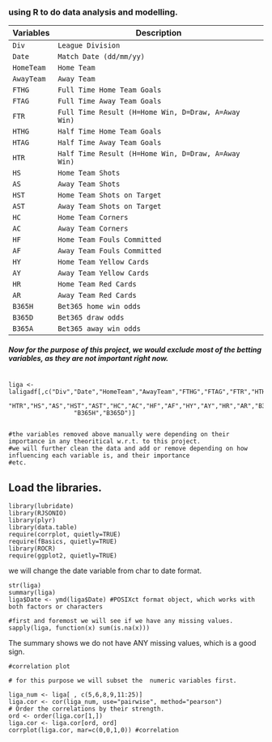 ### using R to do data analysis and modelling.



Variables | Description
----------| -----------
`Div` | `League Division`
`Date` | `Match Date (dd/mm/yy)`
`HomeTeam` | `Home Team`
`AwayTeam` | `Away Team`
`FTHG` | `Full Time Home Team Goals`
`FTAG` | `Full Time Away Team Goals`
`FTR` | `Full Time Result (H=Home Win, D=Draw, A=Away Win)`
`HTHG` | `Half Time Home Team Goals`
`HTAG` | `Half Time Away Team Goals`
`HTR` | `Half Time Result (H=Home Win, D=Draw, A=Away Win)`
`HS` | `Home Team Shots`
`AS` | `Away Team Shots`
`HST` | `Home Team Shots on Target`
`AST` | `Away Team Shots on Target`
`HC` | `Home Team Corners`
`AC` | `Away Team Corners`
`HF` | `Home Team Fouls Committed`
`AF` | `Away Team Fouls Committed`
`HY` | `Home Team Yellow Cards`
`AY` | `Away Team Yellow Cards`
`HR` | `Home Team Red Cards`
`AR` | `Away Team Red Cards`
`B365H` | `Bet365 home win odds`
`B365D` | `Bet365 draw odds`
`B365A` | `Bet365 away win odds`



##### Now for the purpose of this project, we would exclude most of the betting variables, as they are not important right now.


```

liga <- laligadf[,c("Div","Date","HomeTeam","AwayTeam","FTHG","FTAG","FTR","HTHG","HTAG",
                  "HTR","HS","AS","HST","AST","HC","AC","HF","AF","HY","AY","HR","AR","B365A",
                  "B365H","B365D")]


#the variables removed above manually were depending on their importance in any theoritical w.r.t. to this project. 
#we will further clean the data and add or remove depending on how influencing each variable is, and their importance 
#etc.
```

## Load the libraries.




```{r, echo=TRUE,eval=TRUE}
library(lubridate)
library(RJSONIO)
library(plyr)
library(data.table)
require(corrplot, quietly=TRUE)
require(fBasics, quietly=TRUE)
library(ROCR)
require(ggplot2, quietly=TRUE)
```


we will change the date variable from char to date format.



```{r}
str(liga)
summary(liga)
liga$Date <- ymd(liga$Date) #POSIXct format object, which works with both factors or characters

#first and foremost we will see if we have any missing values.
sapply(liga, function(x) sum(is.na(x)))

```

The summary shows we do not have ANY missing values, which is a good sign.


```{r}
#correlation plot

# for this purpose we will subset the  numeric variables first.

liga_num <- liga[ , c(5,6,8,9,11:25)] 
liga.cor <- cor(liga_num, use="pairwise", method="pearson")
# Order the correlations by their strength.
ord <- order(liga.cor[1,])
liga.cor <- liga.cor[ord, ord]
corrplot(liga.cor, mar=c(0,0,1,0)) #correlation
```



